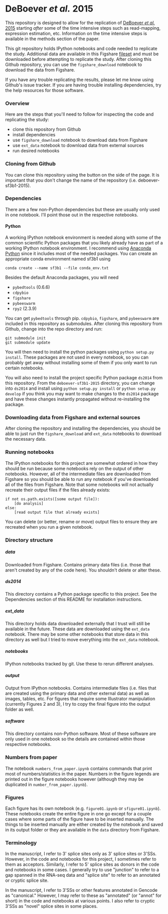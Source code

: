 DeBoever *et al.* 2015
===================

This repository is designed to allow for the replication of [DeBoever *et al.*
2015](http://journals.plos.org/ploscompbiol/article?id=10.1371/journal.pcbi.1004105)
starting *after* some of the time intensive steps such as read-mapping,
expression estimation, etc.  Information on the time intensive steps is
available in the methods section of the paper.

This git repository holds IPython notebooks and code needed to replicate the
study.  Additional data are available in this Figshare
[fileset](http://dx.doi.org/10.6084/m9.figshare.1120663) and must be downloaded
before attempting to replicate the study. After cloning this Github repository,
you can use the `figshare_download` notebook to download the data from
Figshare.

If you have any trouble replicating the results, please let me know using
Github's issue tracker. If you are having trouble installing dependencies, try
the help resources for those software.

### Overview

Here are the steps that you'll need to follow for inspecting the code and 
replicating the study:

* clone this repository from Github
* install dependencies
* use `figshare_download` notebook to download data from Figshare
* use `ext_data` notebook to download data from external sources
* run desired notebooks

### Cloning from Github

You can clone this repository using the button on the side of the page. It is
important that you don't change the name of the repository (i.e.
deboever-sf3b1-2015).

### Dependencies

There are a few non-Python dependencies but these are usually only used in one
notebook. I'll point those out in the respective notebooks.

#### Python

A working IPython notebook environment is needed along with some of the common
scientific Python packages that you likely already have as part of a working
IPython notebook environment. I recommend using 
[Anaconda Python](https://store.continuum.io/cshop/anaconda/) since it includes
most of the needed packages. You can create an appropriate conda environment
named sf3b1 using

	conda create --name sf3b1 --file conda_env.txt

Besides the default Anaconda packages, you will need

* `pybedtools` (0.6.6)
* `cdpybio`
* `figshare`
* `pybeeswarm`
* `rpy2` (2.3.9)

You can get `pybedtools` through pip. `cdpybio`, `figshare`, and `pybeeswarm`
are included in this repository as submodules. After cloning this repository
from Github, change into the repo directory and run:

	git submodule init
	git submodule update

You will then need to install the python packages using `python setup.py
install`. These packages are not used in every notebook, so you can probably
get away without installing some of them if you only want to run certain
notebooks.

You will also need to install the project specific Python package `ds2014` from
this repository. From the `deboever-sf3b1-2015` directory, you can change into
`ds2014` and install using `python setup.py install` or `python setup.py
develop` if you think you may want to make changes to the `ds2014` package and
have these changes instantly propagated without re-installing the package.

### Downloading data from Figshare and external sources

After cloning the repository and installing the dependencies, you should be
able to just run the `figshare_download` and `ext_data` notebooks to download
the necessary data. 

### Running notebooks

The IPython notebooks for this project are somewhat ordered in how they should
be run because some notebooks rely on the output of other notebooks. However,
all of the intermediate files are downloaded from Figshare so you should be
able to run any notebook if you've downloaded all of the files from Figshare.
Note that some notebooks will not actually recreate their output files if the
files already exists:

	if not os.path.exists([some output file]):
		[do analysis]
	else:
		[read output file that already exists]

You can delete (or better, rename or move) output files to ensure they are
recreated when you run a given notebook.

### Directory structure

##### data  

Downloaded from Figshare. Contains primary data files (i.e. those that aren't
created by any of the code here). You shouldn't delete or alter these.

##### ds2014

This directory contains a Python package specific to this project. See the
Dependencies section of this README for installation instructions.

##### ext_data

This directory holds data downloaded externally that I trust will still be
available in the future. These data are downloaded using the `ext_data`
notebook.  There may be some other notebooks that store data in this directory
as well but I tried to move everything into the `ext_data` notebook.

##### notebooks  

IPython notebooks tracked by git. Use these to rerun different analyses.

##### output  

Output from IPython notebooks. Contains intermediate files (i.e. files that are
created using the primary data and other external data) as well as images,
tables, etc. For figures that require some Illustrator manipulation (currently
Figures 2 and 3), I try to copy the final figure into the output folder as
well.

##### software

This directory contains non-Python software. Most of these software are only 
used in one notebook so the details are contained within those respective
notebooks.

### Numbers from paper

The notebook `numbers_from_paper.ipynb` contains commands that print most of
numbers/statistics in the paper. Numbers in the figure legends are printed out
in the figure notebooks however (although they may be duplicated in
`number_from_paper.ipynb`).

### Figures

Each figure has its own notebook (e.g. `figure01.ipynb` or `sfigure01.ipynb`).
These notebooks create the entire figure in one go except for a couple cases
where some parts of the figure have to be inserted manually. The things to be
inserted manually are either created by the notebook and saved in its output
folder or they are available in the `data` directory from Figshare.

### Terminology

In the manuscript, I refer to 3' splice sites only as 3' splice sites or
3'SSs. However, in the code and notebooks for this project, I sometimes refer
to them as acceptors. Similarly, I refer to 5' splice sites as donors in the
code and notebooks in some cases. I generally try to use "junction" to refer to
a gap spanned in the RNA-seq data and "splice site" to refer to an annotated or
cryptic splice site.

In the manuscript, I refer to 3'SSs or other features annotated in Gencode as
"canonical." However, I may refer to these as "annotated" (or "annot" for
short) in the code and notebooks at various points. I also refer to cryptic
3'SSs as "novel" splice sites in some places.
